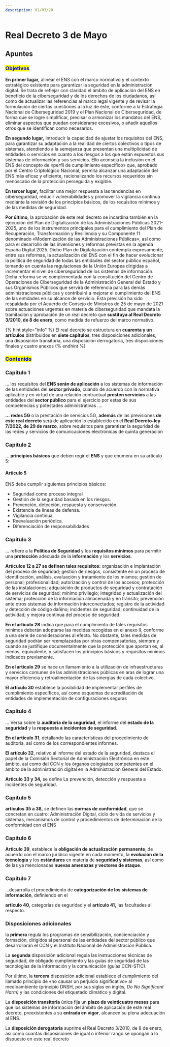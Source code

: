 ```yaml
---
description: 01/03/20
---
```


# Real Decreto 3 de Mayo

## Apuntes

### <mark style="color:blue;">Objetivos</mark>

**En primer lugar,** alinear el ENS con el marco normativo y el contexto estratégico existente para garantizar la seguridad en la administración digital. Se trata de reflejar con claridad el ámbito de aplicación del ENS en beneficio de la ciberseguridad y de los derechos de los ciudadanos, así como de actualizar las referencias al marco legal vigente y de revisar la formulación de ciertas cuestiones a la luz de éste, conforme a la Estrategia Nacional de Ciberseguridad 2019 y el Plan Nacional de Ciberseguridad, de forma que se logre simplificar, precisar o armonizar los mandatos del ENS, eliminar aspectos que puedan considerarse excesivos, o añadir aquellos otros que se identifican como necesarios.

**En segundo lugar,** introducir la capacidad de ajustar los requisitos del ENS, para garantizar su adaptación a la realidad de ciertos colectivos o tipos de sistemas, atendiendo a la semejanza que presentan una multiplicidad de entidades o servicios en cuanto a los riesgos a los que están expuestos sus sistemas de información y sus servicios. Ello aconseja la inclusión en el ENS del concepto de «perfil de cumplimiento específico» que, aprobado por el Centro Criptológico Nacional, permita alcanzar una adaptación del ENS más eficaz y eficiente, racionalizando los recursos requeridos sin menoscabo de la protección perseguida y exigible.

**En tercer lugar,** facilitar una mejor respuesta a las tendencias en ciberseguridad, reducir vulnerabilidades y promover la vigilancia continua mediante la revisión de los principios básicos, de los requisitos mínimos y de las medidas de seguridad.

**Por último,** la aprobación de este real decreto se incardina también en la ejecución del Plan de Digitalización de las Administraciones Públicas 2021-2025, uno de los instrumentos principales para el cumplimiento del Plan de Recuperación, Transformación y Resiliencia y su Componente 11 denominado «Modernización de las Administraciones Públicas», así como para el desarrollo de las inversiones y reformas previstas en la agenda España Digital 2025. Dicho Plan de Digitalización contempla expresamente, entre sus reformas, la actualización del ENS con el fin de hacer evolucionar la política de seguridad de todas las entidades del sector público español, tomando en cuenta las regulaciones de la Unión Europea dirigidas a incrementar el nivel de ciberseguridad de los sistemas de información. Dicha reforma se ve complementada con la constitución del Centro de Operaciones de Ciberseguridad de la Administración General del Estado y sus Organismos Públicos que servirá de referencia para las demás administraciones públicas y contribuirá a mejorar el cumplimiento del ENS de las entidades en su alcance de servicio. Esta previsión ha sido respaldada por el Acuerdo de Consejo de Ministros de 25 de mayo de 2021 sobre actuaciones urgentes en materia de ciberseguridad que mandata la tramitación y aprobación de un real decreto que **sustituya al Real Decreto 3/2010, de 8 de enero**, como medida de refuerzo del marco normativo.

{% hint style="info" %}
El real decreto se estructura en **cuarenta y un artículos** distribuidos en **siete capítulos**, tres disposiciones adicionales, una disposición transitoria, una disposición derrogatoria, tres disposiciones finales y cuatro anexos
{% endhint %}

### <mark style="color:blue;">Contenido</mark>

### Capitulo 1

... los requisitos del **ENS serán de aplicación** a los sistemas de información de las entidades del **sector privado**, cuando de acuerdo con la normativa aplicable y en virtud de una relación contractual **presten servicios** a las entidades del **sector público** para el ejercicio por estas de sus  competencias y potestades administrativas ....&#x20;

**... redes 5G** o la prestación de servicios 5G, **además** de las previsiones **de este real decreto** será de aplicación lo establecido en el **Real Decreto-ley 7/2022, de 29 de marzo**, sobre requisitos para garantizar la seguridad de las redes y servicios de comunicaciones electrónicas de quinta generación

### Capitulo 2

... **principios básicos** que deben regir el **ENS** y que enumera en su artículo 5:&#x20;

#### Articulo 5

ENS debe cumplir siguientes principios básicos:

* Seguridad como proceso integral
* Gestión de la seguridad basada en los riesgos.
* Prevención, detección, respuesta y conservación.
* Existencia de líneas de defensa.
* Vigilancia continua.
* Reevaluación periódica.
* Diferenciación de responsabilidades

### Capitulo 3

... refiere a la **Política de Seguridad** y los r**equisitos mínimos** para permitir una **protección** adecuada de la **información** y los **servicios**.&#x20;

**Artículos 12 a 27 se definen tales requisitos:** organización e implantación del proceso de seguridad; gestión de riesgos, consistente en un proceso de identificación, análisis, evaluación y tratamiento de los mismos; gestión de personal; profesionalidad; autorización y control de los accesos; protección de las instalaciones; adquisición de productos de seguridad y contratación de servicios de seguridad; mínimo privilegio; integridad y actualización del sistema; protección de la información almacenada y en tránsito; prevención ante otros sistemas de información interconectados; registro de la actividad y detección de código dañino; incidentes de seguridad; continuidad de la actividad; y mejora continua del proceso de seguridad.

**En el artículo 28** indica que para el cumplimiento de tales requisitos mínimos deberán adoptarse las medidas recogidas en el anexo II, conforme a una serie de consideraciones al efecto. No obstante, tales medidas de seguridad podrán ser reemplazadas por otras compensatorias, siempre y cuando se justifique documentalmente que la protección que aportan es, al menos, equivalente, y satisfacen los principios básicos y requisitos mínimos indicados previamente.

**En el artículo 29** se hace un llamamiento a la utilización de infraestructuras y servicios comunes de las administraciones públicas en aras de lograr una mayor eficiencia y retroalimentación de las sinergias de cada colectivo.&#x20;

**El artículo 30** establece la posibilidad de implementar perfiles de cumplimiento específicos, así como esquemas de acreditación de entidades de implementación de configuraciones seguras

### Capitulo 4

... Versa sobre la **auditoría de la seguridad**, el informe del **estado de la seguridad** y la **respuesta** **a incidentes de seguridad.**

**En el artículo 31**, detallando las características del procedimiento de auditoría, así como de los correspondientes informes.

**El artículo 32**, relativo al informe del estado de la seguridad, destaca el papel de la Comisión Sectorial de Administración Electrónica en este ámbito, así como del CCN y los órganos colegiados competentes en el ámbito de la administración digital en la Administración General del Estado.

**Articulo 33 y 34,** se define La prevención, detección y respuesta a incidentes de seguridad.

### Capitulo 5

**artículos 35 a 38,** se definen las **normas de conformidad**, que se concretan en cuatro: Administración Digital, ciclo de vida de servicios y sistemas, mecanismos de control y procedimientos de determinación de la conformidad con el ENS

### Capitulo 6

**Articulo 39**, establece la **obligación de actualización permanente**, de acuerdo con el marco jurídico vigente en cada momento, la **evolución de la tecnología** y los **estándares** en materia de **seguridad y sistemas**, así como de las ya mencionadas **nuevas amenazas y vectores de ataque.**

### Capitulo 7

...desarrolla el procedimiento de **categorización de los sistemas de información**, definiendo en el&#x20;

**artículo 40,** categorías de seguridad y el **artículo 41,** las facultades al respecto.

### **Disposiciones adicionales**

la **primera** regula los programas de sensibilización, concienciación y formación, dirigidos al personal de las entidades del sector público que desarrollarán el CCN y el Instituto Nacional de Administración Pública.

La **segunda** disposición adicional regula las instrucciones técnicas de seguridad, de obligado cumplimiento y las guías de seguridad de las tecnologías de la información y la comunicación (guías CCN-STIC).

Por último, la **tercera** disposición adicional establece el cumplimiento del llamado principio de «no causar un perjuicio significativo» al medioambiente (principio DNSH, por sus siglas en inglés, _Do No Significant Harm)_ y las condiciones del etiquetado climático y digital.

La **disposición transitoria** única fija un **plazo de veinticuatro meses** para que los sistemas de información del ámbito de aplicación de este real decreto, preexistentes a su **entrada en vigor**, alcancen su plena adecuación al ENS.

La **disposición derogatoria** suprime el Real Decreto 3/2010, de 8 de enero, así como cuantas disposiciones de igual o inferior rango se opongan a lo dispuesto en este real decreto



